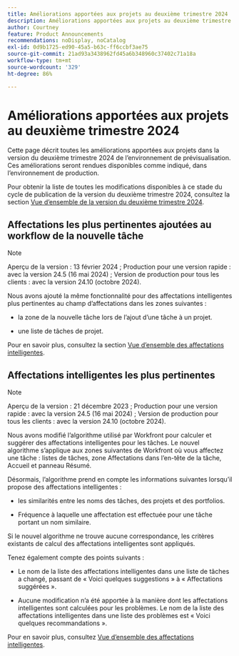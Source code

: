 ```yaml
---
title: Améliorations apportées aux projets au deuxième trimestre 2024
description: Améliorations apportées aux projets au deuxième trimestre 2024
author: Courtney
feature: Product Announcements
recommendations: noDisplay, noCatalog
exl-id: 0d9b1725-ed90-45a5-b63c-ff6ccbf3ae75
source-git-commit: 21ad93a3438962fd45a6b348960c37402c71a18a
workflow-type: tm+mt
source-wordcount: '329'
ht-degree: 86%

---
```


# Améliorations apportées aux projets au deuxième trimestre 2024

Cette page décrit toutes les améliorations apportées aux projets dans la version du deuxième trimestre 2024 de l’environnement de prévisualisation. Ces améliorations seront rendues disponibles comme indiqué, dans l’environnement de production.

Pour obtenir la liste de toutes les modifications disponibles à ce stade du cycle de publication de la version du deuxième trimestre 2024, consultez la section [Vue d’ensemble de la version du deuxième trimestre 2024](/help/quicksilver/product-announcements/product-releases/24-q2-release-activity/24-q2-release-overview.md).


## Affectations les plus pertinentes ajoutées au workflow de la nouvelle tâche

>[!NOTE]
>
>Aperçu de la version : 13 février 2024 ; Production pour une version rapide : avec la version 24.5 (16 mai 2024) ; Version de production pour tous les clients : avec la version 24.10 (octobre 2024).

Nous avons ajouté la même fonctionnalité pour des affectations intelligentes plus pertinentes au champ d’affectations dans les zones suivantes :

* la zone de la nouvelle tâche lors de l’ajout d’une tâche à un projet.

* une liste de tâches de projet.

Pour en savoir plus, consultez la section [Vue d’ensemble des affectations intelligentes](/help/quicksilver/manage-work/tasks/assign-tasks/smart-assignments.md).

## Affectations intelligentes les plus pertinentes

>[!NOTE]
>
>Aperçu de la version : 21 décembre 2023 ; Production pour une version rapide : avec la version 24.5 (16 mai 2024) ; Version de production pour tous les clients : avec la version 24.10 (octobre 2024).

Nous avons modifié l’algorithme utilisé par Workfront pour calculer et suggérer des affectations intelligentes pour les tâches. Le nouvel algorithme s’applique aux zones suivantes de Workfront où vous affectez une tâche : listes de tâches, zone Affectations dans l’en-tête de la tâche, Accueil et panneau Résumé.

Désormais, l’algorithme prend en compte les informations suivantes lorsqu’il propose des affectations intelligentes :

* les similarités entre les noms des tâches, des projets et des portfolios.

* Fréquence à laquelle une affectation est effectuée pour une tâche portant un nom similaire.

Si le nouvel algorithme ne trouve aucune correspondance, les critères existants de calcul des affectations intelligentes sont appliqués.

Tenez également compte des points suivants :

* Le nom de la liste des affectations intelligentes dans une liste de tâches a changé, passant de « Voici quelques suggestions » à « Affectations suggérées ».

* Aucune modification n’a été apportée à la manière dont les affectations intelligentes sont calculées pour les problèmes. Le nom de la liste des affectations intelligentes dans une liste des problèmes est « Voici quelques recommandations ».

Pour en savoir plus, consultez [Vue d’ensemble des affectations intelligentes](/help/quicksilver/manage-work/tasks/assign-tasks/smart-assignments.md).
